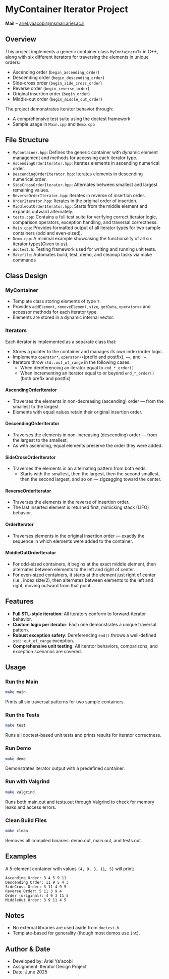 # MyContainer Iterator Project  
**Mail** – ariel.yaacobi@msmail.ariel.ac.il  

## Overview  
This project implements a generic container class `MyContainer<T>` in C++, along with six different iterators for traversing the elements in unique orders:

- Ascending order (`begin_ascending_order`)
- Descending order (`begin_descending_order`)
- Side-cross order (`begin_side_cross_order`)
- Reverse order (`begin_reverse_order`)
- Original insertion order (`begin_order`)
- Middle-out order (`begin_middle_out_order`)

The project demonstrates iterator behavior through:
- A comprehensive test suite using the doctest framework
- Sample usage in `Main.cpp` and `Demo.cpp`

## File Structure  
- `MyContainer.hpp`: Defines the generic container with dynamic element management and methods for accessing each iterator type.
- `AscendingOrderIterator.hpp`: Iterates elements in ascending numerical order.
- `DescendingOrderIterator.hpp`: Iterates elements in descending numerical order.
- `SideCrossOrderIterator.hpp`: Alternates between smallest and largest remaining values.
- `ReverseOrderIterator.hpp`: Iterates in reverse of insertion order.
- `OrderIterator.hpp`: Iterates in the original order of insertion.
- `MiddleOutOrderIterator.hpp`: Starts from the middle element and expands outward alternately.
- `tests.cpp`: Contains a full test suite for verifying correct iterator logic, comparison operators, exception handling, and traversal correctness.
- `Main.cpp`: Provides formatted output of all iterator types for two sample containers (odd and even-sized).
- `Demo.cpp`: A minimal example showcasing the functionality of all six iterator types(Given to us).
- `doctest.h`: Testing framework used for writing and running unit tests.
- `Makefile`: Automates build, test, demo, and cleanup tasks via make commands

## Class Design  

### MyContainer  
- Template class storing elements of type `T`.
- Provides `addElement`, `removeElement`, `size`, `getData`, `operator<<` and accessor methods for each iterator type.
- Elements are stored in a dynamic internal vector.

### Iterators  
Each iterator is implemented as a separate class that:
- Stores a pointer to the container and manages its own index/order logic.
- Implements `operator*`, `operator++`(prefix and postfix), `==`, and `!=`.
- Iterators throw `std::out_of_range` in the following cases:
    - When dereferencing an iterator equal to `end_*_order()`
    - When incrementing an iterator equal to or beyond `end_*_order()` (both prefix and postfix)


#### AscendingOrderIterator  
- Traverses the elements in non-decreasing (ascending) order — from the smallest to the largest. 
- Elements with equal values retain their original insertion order.

#### DescendingOrderIterator  
- Traverses the elements in non-increasing (descending) order — from the largest to the smallest.
- As with ascending, equal elements preserve the order they were added.

#### SideCrossOrderIterator  
- Traverses the elements in an alternating pattern from both ends:
  - Starts with the smallest, then the largest, then the second smallest, then the second largest, and so on — zigzagging toward the center.

#### ReverseOrderIterator  
- Traverses the elements in the reverse of insertion order. 
- The last inserted element is returned first, mimicking stack (LIFO) behavior.

#### OrderIterator  
- Traverses elements in the original insertion order — exactly the sequence in which elements were added to the container.

#### MiddleOutOrderIterator  
- For odd-sized containers, it begins at the exact middle element, then alternates between elements to the left and right of center.
- For even-sized containers, it starts at the element just right of center (i.e., index size/2), then alternates between elements to the left and right, moving outward from that point.


## Features  
- **Full STL-style iteration**: All iterators conform to forward-iterator behavior.
- **Custom logic per iterator**: Each one demonstrates a unique traversal pattern.
- **Robust exception safety**: Dereferencing `end()` throws a well-defined `std::out_of_range` exception.
- **Comprehensive unit testing**: All iterator behaviors, comparisons, and exception scenarios are covered.

## Usage  

### Run the Main  
```bash
make main
```
Prints all six traversal patterns for two sample containers.

### Run the Tests  
```bash
make test
```
Runs all doctest-based unit tests and prints results for iterator correctness.

### Run Demo 
```bash
make demo
```
Demonstrates iterator output with a predefined container.

### Run with Valgrind
```bash
make valgrind
```

Runs both main.out and tests.out through Valgrind to check for memory leaks and access errors.

###  Clean Build Files
```bash
make clean
```

Removes all compiled binaries: demo.out, main.out, and tests.out.

## Examples  
A 5-element container with values `{4, 9, 3, 11, 5}` will print:
```
Ascending Order: 3 4 5 9 11
Descending Order: 11 9 5 4 3
SideCross Order: 3 11 4 9 5
Reverse Order: 5 11 3 9 4
Order (original): 4 9 3 11 5
MiddleOut Order: 3 9 11 4 5
```

## Notes  
- No external libraries are used aside from `doctest.h`.
- Template-based for generality (though most demos use `int`).

## Author & Date  
- Developed by: Ariel Ya'acobi  
- Assignment: Iterator Design Project  
- Date: June 2025  
